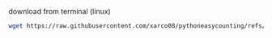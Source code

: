download from terminal (linux)
```bash
wget https://raw.githubusercontent.com/xarco08/pythoneasycounting/refs/heads/main/cronometro.py
```
